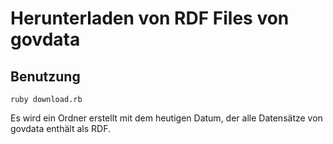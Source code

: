 # Herunterladen von RDF Files von govdata

## Benutzung

`ruby download.rb`

Es wird ein Ordner erstellt mit dem heutigen Datum, der alle Datensätze von govdata enthält als RDF.  

